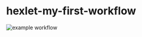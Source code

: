 # hexlet-my-first-workflow
![example workflow](https://github.com/a88217/hexlet-my-first-workflow/actions/workflows/workflow.yml/badge.svg)

